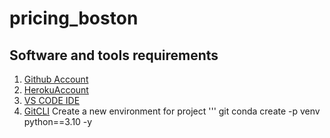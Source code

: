 # pricing_boston
## Software and tools requirements
1. [Github Account](https://github.com/anshud28/pricing_boston)
2. [HerokuAccount](https://heroku.com)
3. [VS CODE IDE](https://code.visualstudio.com/)
4. [GitCLI](https://git-scm.com/book/en/v2/Getting-Started-The-Command-Line)
Create a new environment for project
'''
git conda create -p venv python==3.10 -y
